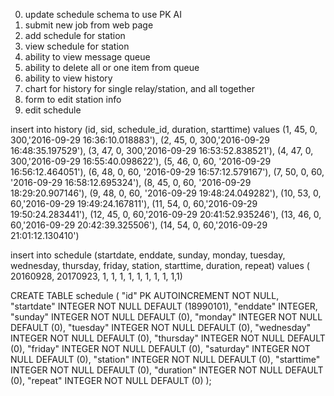 0. update schedule schema to use PK AI
1. submit new job from web page
1. add schedule for station
2. view schedule for station
2. ability to view message queue
3. ability to delete all or one item from queue
4. ability to view history
5. chart for history for single relay/station, and all together
6. form to edit station info
7. edit schedule



insert into history (id, sid, schedule_id, duration, starttime) values (1, 45, 0, 300,'2016-09-29 16:36:10.018883'),
(2, 45, 0, 300,'2016-09-29 16:48:35.197529'),
(3, 47, 0, 300,'2016-09-29 16:53:52.838521'),
(4, 47, 0, 300,'2016-09-29 16:55:40.098622'),
(5, 46, 0, 60, '2016-09-29 16:56:12.464051'),
(6, 48, 0, 60, '2016-09-29 16:57:12.579167'),
(7, 50, 0, 60, '2016-09-29 16:58:12.695324'),
(8, 45, 0, 60, '2016-09-29 18:29:20.907146'),
(9, 48, 0, 60, '2016-09-29 19:48:24.049282'),
(10, 53, 0, 60,'2016-09-29 19:49:24.167811'),
(11, 54, 0, 60,'2016-09-29 19:50:24.283441'),
(12, 45, 0, 60,'2016-09-29 20:41:52.935246'),
(13, 46, 0, 60,'2016-09-29 20:42:39.325506'),
(14, 54, 0, 60,'2016-09-29 21:01:12.130410')


insert into schedule (startdate, enddate, sunday, monday, tuesday, wednesday, thursday, friday, station, starttime, duration, repeat) values (
20160928, 20170923, 1, 1, 1, 1, 1, 1, 1, 1, 1,1)

CREATE TABLE schedule (
    "id" PK AUTOINCREMENT NOT NULL,
    "startdate" INTEGER NOT NULL DEFAULT (18990101),
    "enddate" INTEGER,
    "sunday" INTEGER NOT NULL DEFAULT (0),
    "monday" INTEGER NOT NULL DEFAULT (0),
    "tuesday" INTEGER NOT NULL DEFAULT (0),
    "wednesday" INTEGER NOT NULL DEFAULT (0),
    "thursday" INTEGER NOT NULL DEFAULT (0),
    "friday" INTEGER NOT NULL DEFAULT (0),
    "saturday" INTEGER NOT NULL DEFAULT (0),
    "station" INTEGER NOT NULL DEFAULT (0),
    "starttime" INTEGER NOT NULL DEFAULT (0),
    "duration" INTEGER NOT NULL DEFAULT (0),
    "repeat" INTEGER NOT NULL DEFAULT (0)
);
